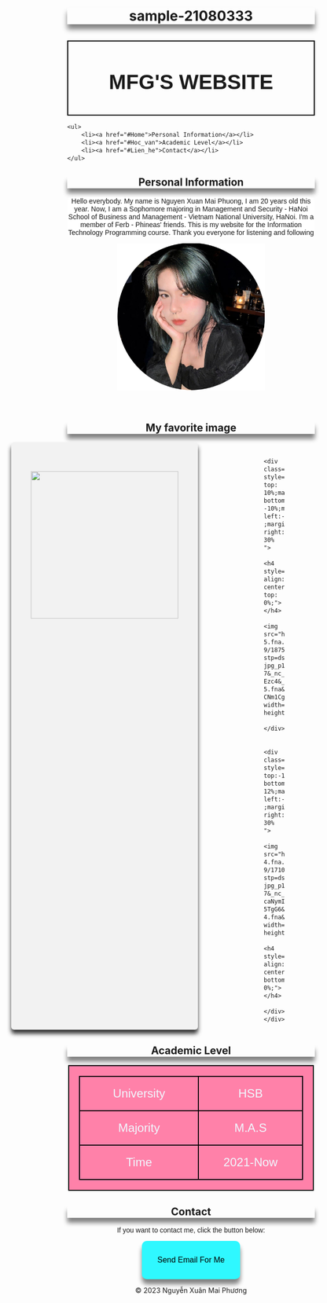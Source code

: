 # sample-21080333
<html>
<head>
<title>Nguyễn Xuân Mai Phương</title>
</head>
<body>
<style>
h1, h2 , h3, p , img {
    display: flex;
    align-items: center;
    justify-content: center;

}
.center {
    display: flex;
    align-items: center;
    justify-content: center;
}
h1 , h2 {
    box-shadow: 0px 10px 10px 0px gray;
}
header {
    border: 2px solid black;
    font-family:sans-serif;
    margin: 0;
    padding: 0;
}
body{
 background-image:url("hong.jpg");
 background-size:cover;
}
.mp{background-color:white;}
.thumbnail {
    width: 300px;
    height: 300px;
    overflow: hidden;
    border: 0px ;
}
.thumbnail img {
    width: 100%;
    height: 100%;
    transition-duration: 0.3s;
}

.thumbnail img:hover {
    transform: scale(1.2);
}

.ul1 {
    background-color: rgb(255, 118, 118);
    border: 2px solid black;
    width: 350px;
    padding: 30px;
    
}    

#grad {
    background-image: linear-gradient(to top,rgb(253, 169, 124),rgb(255, 132, 121));
}
table,tr,td {
    border: 2px solid black;
    border-collapse: collapse;
    width: 500px;
    padding: 20px;
    font-size: larger;
    font-family:sans-serif ;
    background-color: rgb(255, 129, 169);
    transition: all 0.3s ease-out;
    color: aliceblue;
}
td:hover {transform: scale(1.2);background-color: cornflowerblue;}

.trinhdo {
    margin: 40px auto;
    border-radius: 6px;
    padding: 30px;
    background-color: rgb(255, 252, 103);
    width: 190px;
    text-align: center;
}
button {
    border: none;
    border-radius: 10px;
    padding: 30px;
    width: 200px;
    background-color:rgb(47, 248, 255);
    box-shadow: 0px 10px 10px 0px grey;
    transition: all 0.3s ease-out;
}
button:hover { transform: scale(1.1);}

ul {
    list-style-type: none;
    margin: 0;
    padding: 0;
    overflow:hidden ;
    background-color: rgb(255, 141, 158);
}
li {
    float: left;
}
li a {
    display: inline-block;
    text-align: center;
    text-decoration: none;
    background-color: rgb(255, 136, 154);
    padding: 20px;
    color: aliceblue;
    transition: all 0.3s ease-out;
    font-size: larger;
    font-family: sans-serif;
}
li a:hover {background-color: rgb(142, 101, 180)}

.layout_card {
    max-width: 960px;
    margin: 0 auto;

}
.so_Card {
    display: grid;
    grid-template-columns: repeat(3,1fr);
    gap: 20px;
}
.card {
    background-color: #f5f5f5;
    padding: 20px;
    border-radius: 4px;
    text-align: center;
}

#animation1 {
    animation-name: mp1;
    animation: mp1 4s infinite;
}
@keyframes mp1 {
    40% {margin-left: 40px;}
}
.layout_card { 
    max-width: 960px;  
    padding: 40px;
    margin: 0 auto;
}
.Column_card {
    display: grid;
    grid-template-columns: repeat(3,1fr);
    gap: 20px;
}
.Card { 
    background-color:#f2f2f2;
    border-radius: 6px;
    padding: 40px;
    box-shadow: 0px 8px 8px 0px rgb(49, 49, 49) ;
}
</style>

<body>
<header id="grad">
<h3 style="font-size: 300%;">MFG'S WEBSITE</h3>
</header>

    <ul>
        <li><a href="#Home">Personal Information</a></li>
        <li><a href="#Hoc_van">Academic Level</a></li>
        <li><a href="#Lien_he">Contact</a></li>
    </ul>
<main>
<section>
<h2 class="trinhdo" id="Home" >Personal Information</h2>
<p class="mp" style="font-family: sans-serif;text-align: center;border-radius: 10px;">Hello everybody. My name is Nguyen Xuan Mai Phuong, I am 20 years old this year. Now, I am a Sophomore majoring in Management and Security - HaNoi School of Business and Management - Vietnam National University, HaNoi. I'm a member of Ferb - Phineas' friends. This is my website for the Information Technology Programming course. Thank you everyone for listening and following
<center>
    <th><div class="thumbnail">
    <img src="mfgcut.png">
</div></th>

</section>
<section>
</div>
</section>
<br>
<br>

<h2 class="trinhdo" id="pic">My favorite image</h2>
<div class="layout_card">
    <div class="Column_card">
        <div class="Card" style="margin-left:-30% ;margin-right: 30% ;">
            <h4 style="text-align: center;margin-top: 0%;"></h4>
            <img src="https://scontent-hkt1-2.xx.fbcdn.net/v/t39.30808-6/356239416_998976797770674_7715767625486196738_n.jpg?_nc_cat=105&cb=99be929b-3346023f&ccb=1-7&_nc_sid=730e14&_nc_ohc=f84cdVjpl2oAX9oqHQK&_nc_ht=scontent-hkt1-2.xx&oh=00_AfC_N_BiWTO52mN6ZrXMh69blGIhpkj3RurI9Iv05ctgnQ&oe=649DB807" width=300px; height=300px;>
        </div>
    
        <div class="Card" style="margin-top: 10%;margin-bottom: -10%;margin-left:-30% ;margin-right: 30% ">
            <h4 style="text-align: center;margin-top: 0%;"></h4>
            <img src="https://scontent.fhan2-5.fna.fbcdn.net/v/t1.6435-9/187566604_530201164648242_7278848984877089576_n.jpg?stp=dst-jpg_p180x540&_nc_cat=109&ccb=1-7&_nc_sid=8bfeb9&_nc_ohc=lG7G5Z0aoEEAX9-Ezc4&_nc_ht=scontent.fhan2-5.fna&oh=00_AfBLlSYPZ9pctNcplkE-CNm1Cg83BmZ81plx5OWfxCD2Vg&oe=64B90A43" width=300px; height=300px;>
        </div>

        <div class="Card" style="margin-top:-12%;margin-bottom: 12%;margin-left:-30% ;margin-right: 30% ">
            <img src="https://scontent.fhan2-4.fna.fbcdn.net/v/t1.6435-9/171013331_505939233741102_6923049516520808300_n.jpg?stp=dst-jpg_p180x540&_nc_cat=103&ccb=1-7&_nc_sid=8bfeb9&_nc_ohc=_la-caNymIsAX-5TgG6&_nc_ht=scontent.fhan2-4.fna&oh=00_AfAfAvsny3FYxeNH9E6fI9PiIyZRQGD6EceErd2cE2qlAg&oe=64B91109" width=300px; height=300px;>
            <h4 style="text-align: center;margin-bottom: 0%;"></h4>
        </div>
    </div>
</div>

<h2 class="trinhdo" id="Hoc_van">Academic Level</h2>
<center><table style="text-align: center;">
    <tr>
    <td>University</td>
    <td>HSB</td>
    </tr>
    <tr>
        <td>Majority</td>
        <td>M.A.S</td>
    </tr>
    <tr>
        <td>Time</td>
        <td>2021-Now</td>
    </tr>
</center>
</table>
</section>
<section>
<h2 class="trinhdo" id="Lien_he">Contact</h2>
<p style="font-family:sans-serif ;">If you want to contact me, click the button below:</p>
<center><button id="animation1"><a href="mailto:nxmaiphuongsmile2801@gmail.com" style="text-decoration: none;font-size: larger;color: black;">Send Email For Me</a></button></center>

</main>
<footer>
<p>&copy; 2023 Nguyễn Xuân Mai Phương</p>
</footer>
</div>
</center>
</body>
</html>

